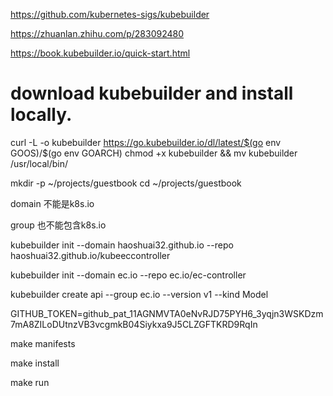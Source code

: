 https://github.com/kubernetes-sigs/kubebuilder

https://zhuanlan.zhihu.com/p/283092480

https://book.kubebuilder.io/quick-start.html

# download kubebuilder and install locally.
curl -L -o kubebuilder https://go.kubebuilder.io/dl/latest/$(go env GOOS)/$(go env GOARCH)
chmod +x kubebuilder && mv kubebuilder /usr/local/bin/


mkdir -p ~/projects/guestbook
cd ~/projects/guestbook

domain 不能是k8s.io

group 也不能包含k8s.io

kubebuilder init --domain haoshuai32.github.io --repo haoshuai32.github.io/kubeeccontroller

kubebuilder init --domain ec.io --repo ec.io/ec-controller

kubebuilder create api --group ec.io --version v1 --kind Model

GITHUB_TOKEN=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

make manifests


make install


make run
